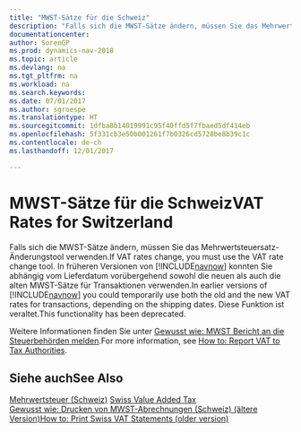 ```yaml
---
title: "MWST-Sätze für die Schweiz"
description: "Falls sich die MWST-Sätze ändern, müssen Sie das Mehrwertsteuersatz-Änderungstool verwenden. In früheren Versionen von [!INCLUDE[navnow](../../includes/navnow_md.md)] konnten Sie abhängig vom Lieferdatum vorübergehend sowohl die neuen als auch die alten MWST-Sätze für Transaktionen verwenden. Diese Funktion ist veraltet."
documentationcenter: 
author: SorenGP
ms.prod: dynamics-nav-2018
ms.topic: article
ms.devlang: na
ms.tgt_pltfrm: na
ms.workload: na
ms.search.keywords: 
ms.date: 07/01/2017
ms.author: sgroespe
ms.translationtype: HT
ms.sourcegitcommit: 1dfba8b14019991c95f40ffd5f7fbaed5df414eb
ms.openlocfilehash: 5f331cb3e50b001261f7b0326cd5728be8b39c1c
ms.contentlocale: de-ch
ms.lasthandoff: 12/01/2017

---
```

# <a name="vat-rates-for-switzerland"></a><span data-ttu-id="0d9bf-105">MWST-Sätze für die Schweiz</span><span class="sxs-lookup"><span data-stu-id="0d9bf-105">VAT Rates for Switzerland</span></span>
<span data-ttu-id="0d9bf-106">Falls sich die MWST-Sätze ändern, müssen Sie das Mehrwertsteuersatz-Änderungstool verwenden.</span><span class="sxs-lookup"><span data-stu-id="0d9bf-106">If VAT rates change, you must use the VAT rate change tool.</span></span> <span data-ttu-id="0d9bf-107">In früheren Versionen von [!INCLUDE[navnow](../../includes/navnow_md.md)] konnten Sie abhängig vom Lieferdatum vorübergehend sowohl die neuen als auch die alten MWST-Sätze für Transaktionen verwenden.</span><span class="sxs-lookup"><span data-stu-id="0d9bf-107">In earlier versions of [!INCLUDE[navnow](../../includes/navnow_md.md)] you could temporarily use both the old and the new VAT rates for transactions, depending on the shipping dates.</span></span> <span data-ttu-id="0d9bf-108">Diese Funktion ist veraltet.</span><span class="sxs-lookup"><span data-stu-id="0d9bf-108">This functionality has been deprecated.</span></span>  

<span data-ttu-id="0d9bf-109">Weitere Informationen finden Sie unter [Gewusst wie: MWST Bericht an die Steuerbehörden melden](../../finance-how-report-vat.md).</span><span class="sxs-lookup"><span data-stu-id="0d9bf-109">For more information, see [How to: Report VAT to Tax Authorities](../../finance-how-report-vat.md).</span></span>  

## <a name="see-also"></a><span data-ttu-id="0d9bf-110">Siehe auch</span><span class="sxs-lookup"><span data-stu-id="0d9bf-110">See Also</span></span>  
 <span data-ttu-id="0d9bf-111">[Mehrwertsteuer (Schweiz)](swiss-value-added-tax.md) </span><span class="sxs-lookup"><span data-stu-id="0d9bf-111">[Swiss Value Added Tax](swiss-value-added-tax.md) </span></span>  
 [<span data-ttu-id="0d9bf-112">Gewusst wie: Drucken von MWST-Abrechnungen (Schweiz) (ältere Version)</span><span class="sxs-lookup"><span data-stu-id="0d9bf-112">How to: Print Swiss VAT Statements (older version)</span></span>](how-to-print-swiss-vat-statements-older-version-.md)


